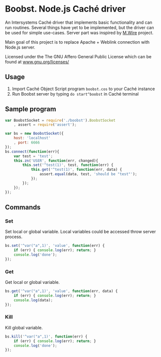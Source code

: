 # Boobst. Node.js Caché driver

An Intersystems Caché driver that implements basic functionality and can run routines.
Several things have yet to be implemented, but the driver can be used for simple use-cases.
Server part was inspired by [M.Wire](https://github.com/robtweed/mdb) project.

Main goal of this project is to replace Apache + Weblink connection with Node.js server.

Licensed under the The GNU Affero General Public License which can be found at www.gnu.org/licenses/

## Usage

1. Import Caché Object Script program `boobst.cos` to your Caché instance
2. Run Boobst server by typing `do start^boobst` in Caché terminal

## Sample program

``` Javascript
var BoobstSocket = require('./boobst').BoobstSocket
    , assert = require('assert');

var bs = new BoobstSocket({
    host: 'localhost'
    , port: 6666
});
bs.connect(function(err){
    var test = 'test';
    this.zn('USER', function(err, changed){
        this.set('^test(1)', test, function(err) {
            this.get('^test(1)', function(err, data) {
                assert.equal(data, test, 'should be "test"');
            });
        });
    });
});
```

## Commands

### Set

Set local or global variable. Local variables could be accessed throw server process.

``` Javascript
bs.set('^var("a",1)', 'value', function(err) {
    if (err) { console.log(err); return; }
    console.log('done');
});
```

### Get

Get local or global variable.

``` Javascript
bs.get('^var("a",1)', 'value', function(err, data) {
    if (err) { console.log(err); return; }
    console.log(data);
});
```

### Kill

Kill global variable.

``` Javascript
bs.kill('^var("a",1)', function(err) {
    if (err) { console.log(err); return; }
    console.log('done');
});
```